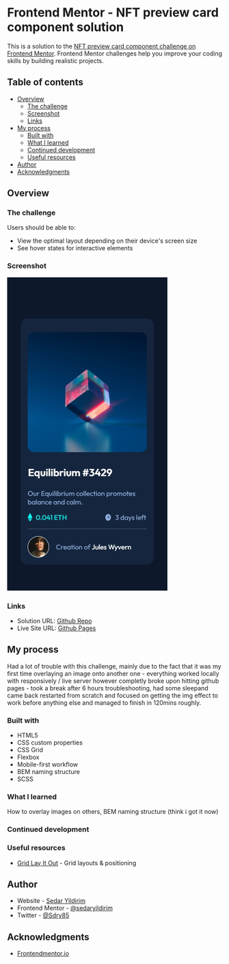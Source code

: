# Frontend Mentor - NFT preview card component solution

This is a solution to the [NFT preview card component challenge on Frontend Mentor](https://www.frontendmentor.io/challenges/nft-preview-card-component-SbdUL_w0U). Frontend Mentor challenges help you improve your coding skills by building realistic projects. 

## Table of contents

- [Overview](#overview)
  - [The challenge](#the-challenge)
  - [Screenshot](#screenshot)
  - [Links](#links)
- [My process](#my-process)
  - [Built with](#built-with)
  - [What I learned](#what-i-learned)
  - [Continued development](#continued-development)
  - [Useful resources](#useful-resources)
- [Author](#author)
- [Acknowledgments](#acknowledgments)

## Overview

### The challenge

Users should be able to:

- View the optimal layout depending on their device's screen size
- See hover states for interactive elements

### Screenshot

![](./images/screenshot.jpg)

### Links

- Solution URL: [Github Repo](https://github.com/sedaryildirim/NFT-preview-card-component)
- Live Site URL: [Github Pages](https://sedaryildirim.github.io/NFT-preview-card-component/)

## My process

Had a lot of trouble with this challenge, mainly due to the fact that it was my first time
overlaying an image onto another one - everything worked locally with responsively / live server
however completly broke upon hitting github pages - took a break after 6 hours troubleshooting,
had some sleepand came back restarted from scratch and focused on getting the img effect to work before anything else and managed to finish in 120mins roughly.

### Built with

- HTML5 
- CSS custom properties
- CSS Grid
- Flexbox
- Mobile-first workflow
- BEM naming structure
- SCSS

### What I learned

How to overlay images on others, BEM naming structure (think i got it now)

### Continued development

### Useful resources

- [Grid Lay It Out](https://grid.layoutit.com/) - Grid layouts & positioning

## Author

- Website - [Sedar Yildirim](https://github.com/sedaryildirim)
- Frontend Mentor - [@sedaryildirim](https://www.frontendmentor.io/profile/sedaryildirim)
- Twitter - [@Sdry85](https://www.twitter.com/sdry85)

## Acknowledgments

- [Frontendmentor.io](https://www.frontendmentor.io/)

